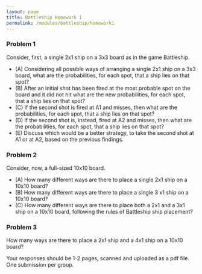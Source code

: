```yaml
---
layout: page
title: Battleship Homework 1
permalink: /modules/battleship/homework1
---
```


### Problem 1 
Consider, first, a single 2x1 ship on a 3x3 board as in the game Battleship.

* (A) Considering all possible ways of arranging a single 2x1 ship on a 3x3 board, what are the probabilities, for each spot, that a ship lies on that spot?
* (B) After an initial shot has been fired at the most probable spot on the board and it did not hit what are the new probabilities, for each spot, that a ship lies on that spot?
* (C) If the second shot is fired at A1 and misses, then what are the probabilities, for each spot, that a ship lies on that spot?
* (D) If the second shot is, instead, fired at A2 and misses, then what are the probabilities, for each spot, that a ship lies on that spot?
* (E) Discuss which would be a better strategy, to take the second shot at A1 or at A2, based on the previous findings.

### Problem 2
Consider, now, a full-sized 10x10 board.

* (A) How many different ways are there to place a single 2x1 ship on a 10x10 board?
* (B) How many different ways are there to place a single 3 x1 ship on a 10x10 board?
* (C) How many different ways are there to place both a 2x1 and a 3x1 ship on a 10x10 board, following the rules of Battleship ship placement?

### Problem 3
How many ways are there to place a 2x1 ship and a 4x1 ship on a 10x10 board?

Your responses should be 1-2 pages, scanned and uploaded as a pdf file.  One submission per group. 
